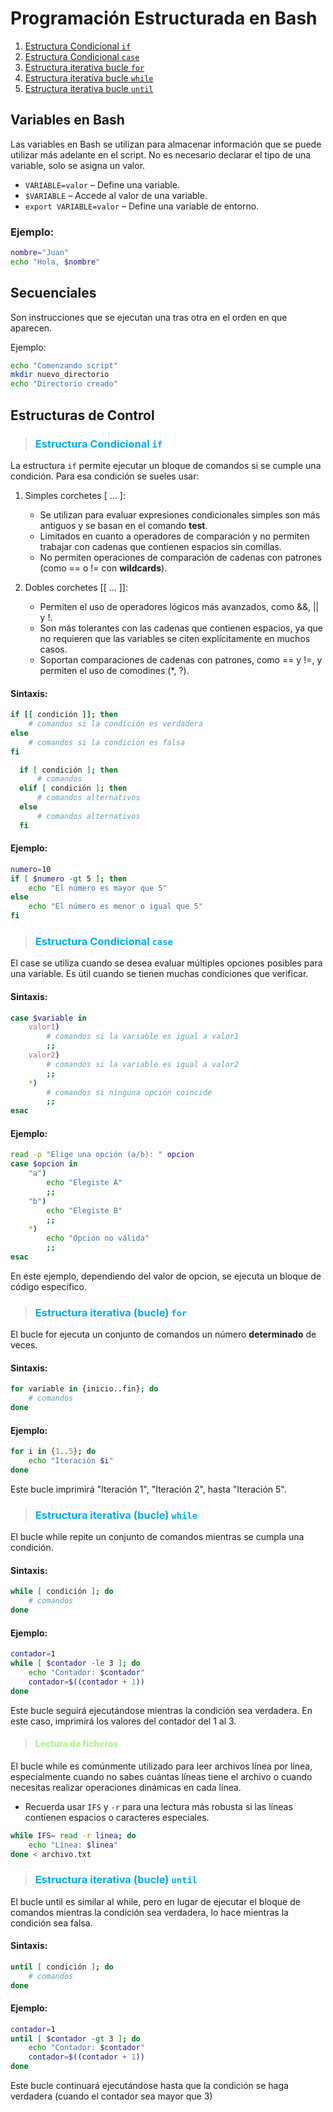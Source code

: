 # Programación Estructurada en Bash

1. [Estructura Condicional `if`](#estructura-condicional-if) 
2. [Estructura Condicional `case`](#estructura-condicional-case) 
3. [Estructura iterativa bucle `for`](#estructura-iterativa-bucle-for) 
4. [Estructura iterativa bucle `while`](#estructura-iterativa-bucle-while) 
5. [Estructura iterativa bucle `until`](#estructura-iterativa-bucle-until) 

## Variables en Bash
Las variables en Bash se utilizan para almacenar información que se puede utilizar más adelante en el script. No es necesario declarar el tipo de una variable, solo se asigna un valor.
- `VARIABLE=valor` – Define una variable.
- `$VARIABLE` – Accede al valor de una variable.
- `export VARIABLE=valor` – Define una variable de entorno.

### Ejemplo:
```bash
nombre="Juan"
echo "Hola, $nombre"
```

## Secuenciales
Son instrucciones que se ejecutan una tras otra en el orden en que aparecen. 

Ejemplo:
```bash
echo "Comenzando script"
mkdir nuevo_directorio
echo "Directorio creado"
```

## Estructuras de Control

>### <span style="color:#00adef;">Estructura Condicional `if` </span >

La estructura `if` permite ejecutar un bloque de comandos si se cumple una condición. Para esa condición se sueles usar:
1. Simples corchetes [ ... ]:
   - Se utilizan para evaluar expresiones condicionales simples son más antiguos y se basan en el comando **test**.
   - Limitados en cuanto a operadores de comparación y no permiten trabajar con cadenas que contienen espacios sin comillas.
   - No permiten operaciones de comparación de cadenas con patrones (como == o != con **wildcards**).

2. Dobles corchetes [[ ... ]]:
   - Permiten el uso de operadores lógicos más avanzados, como &&, || y !.
   - Son más tolerantes con las cadenas que contienen espacios, ya que no requieren que las variables se citen explícitamente en muchos casos.
   - Soportan comparaciones de cadenas con patrones, como == y !=, y permiten el uso de comodines (*, ?).

#### Sintaxis:
```bash
if [[ condición ]]; then
    # comandos si la condición es verdadera
else
    # comandos si la condición es falsa
fi
```
```bash
  if [ condición ]; then
      # comandos
  elif [ condición ]; then
      # comandos alternativos
  else
      # comandos alternativos
  fi
```

#### Ejemplo:
```bash
numero=10
if [ $numero -gt 5 ]; then
    echo "El número es mayor que 5"
else
    echo "El número es menor o igual que 5"
fi
```
>### <span style="color:#00adef;">Estructura Condicional `case` </span>
El case se utiliza cuando se desea evaluar múltiples opciones posibles para una variable. Es útil cuando se tienen muchas condiciones que verificar.

#### Sintaxis:
```bash
case $variable in
    valor1)
        # comandos si la variable es igual a valor1
        ;;
    valor2)
        # comandos si la variable es igual a valor2
        ;;
    *)
        # comandos si ninguna opción coincide
        ;;
esac
```

#### Ejemplo:
```bash
read -p "Elige una opción (a/b): " opcion
case $opcion in
    "a")
        echo "Elegiste A"
        ;;
    "b")
        echo "Elegiste B"
        ;;
    *)
        echo "Opción no válida"
        ;;
esac
``` 
En este ejemplo, dependiendo del valor de opcion, se ejecuta un bloque de código específico.

>### <span style="color:#00adef;">Estructura iterativa (bucle) `for` </span>
El bucle for ejecuta un conjunto de comandos un número **determinado** de veces.
#### Sintaxis:
```bash
for variable in {inicio..fin}; do
    # comandos
done
```

#### Ejemplo:
```bash
for i in {1..5}; do
    echo "Iteración $i"
done
```
Este bucle imprimirá "Iteración 1", "Iteración 2", hasta "Iteración 5".

>### <span style="color:#00adef;">Estructura iterativa (bucle) `while` </span>
El bucle while repite un conjunto de comandos mientras se cumpla una condición.
#### Sintaxis:
```bash
while [ condición ]; do
    # comandos
done
```

#### Ejemplo:
```bash
contador=1
while [ $contador -le 3 ]; do
    echo "Contador: $contador"
    contador=$((contador + 1))
done
```
Este bucle seguirá ejecutándose mientras la condición sea verdadera. En este caso, imprimirá los valores del contador del 1 al 3.

>#### <span style="color:#aaee88;"> Lectura de ficheros </span>
El bucle while es comúnmente utilizado para leer archivos línea por línea, especialmente cuando no sabes cuántas líneas tiene el archivo o cuando necesitas realizar operaciones dinámicas en cada línea.
- Recuerda usar `IFS` y `-r` para una lectura más robusta si las líneas contienen espacios o caracteres especiales.
```bash
while IFS= read -r linea; do
    echo "Línea: $linea"
done < archivo.txt
```

>### <span style="color:#00adef;">Estructura iterativa (bucle) `until` </span>
El bucle until es similar al while, pero en lugar de ejecutar el bloque de comandos mientras la condición sea verdadera, lo hace mientras la condición sea falsa.

#### Sintaxis:
```bash
until [ condición ]; do
    # comandos
done
```

#### Ejemplo:
```bash
contador=1
until [ $contador -gt 3 ]; do
    echo "Contador: $contador"
    contador=$((contador + 1))
done
```
Este bucle continuará ejecutándose hasta que la condición se haga verdadera (cuando el contador sea mayor que 3)


